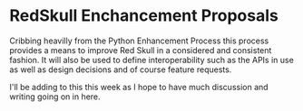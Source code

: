 RedSkull Enchancement Proposals
===============================

Cribbing heavilly from the Python Enhancement Process this process provides a
means to improve Red Skull in a considered and consistent fashion. It will also
be used to define interoperability such as the APIs in use as well as design
decisions and of course feature requests.

I'll be adding to this this week as I hope to have much discussion and writing
going on in here.
